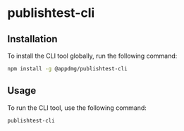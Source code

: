 # publishtest-cli

## Installation

To install the CLI tool globally, run the following command:

```sh
npm install -g @appdmg/publishtest-cli
```

## Usage

To run the CLI tool, use the following command:

```sh
publishtest-cli
```
